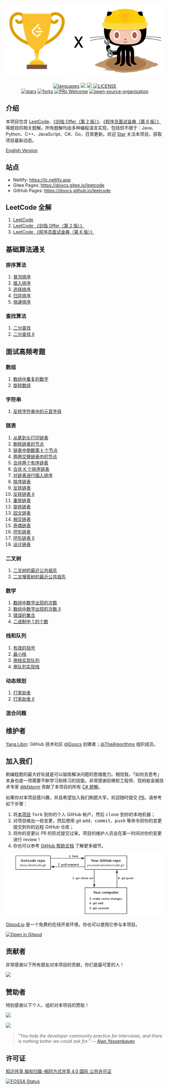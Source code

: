 <p align="center">
  <a href="https://github.com/doocs/leetcode"><img src="./images/leetcode-doocs.png" alt="LeetCode-GitHub-Doocs"></a>
</p>

<p align="center">
  <a href="https://github.com/doocs/leetcode"><img src="https://badgen.net/badge/langs/Java,Python,C++,JavaScript,Go,.../green?list=1" alt="languages"></a>
  <a href="https://opencollective.com/doocs-leetcode/backers/badge.svg" alt="backers on Open Collective"><img src="https://opencollective.com/doocs-leetcode/backers/badge.svg" /></a> 
  <a href="https://opencollective.com/doocs-leetcode/sponsors/badge.svg" alt="Sponsors on Open Collective"><img src="https://opencollective.com/doocs-leetcode/sponsors/badge.svg" /></a>
  <a href="https://github.com/doocs/leetcode/blob/main/LICENSE"><img src="https://badgen.net/github/license/doocs/leetcode?color=green" alt="LICENSE"></a><br>
  <a href="https://github.com/doocs/leetcode/stargazers"><img src="https://badgen.net/github/stars/doocs/leetcode" alt="stars"></a>
  <a href="https://github.com/doocs/leetcode/network/members"><img src="https://badgen.net/github/forks/doocs/leetcode" alt="forks"></a>
  <a href="http://makeapullrequest.com"><img src="https://badgen.net/badge/PRs/welcome/cyan" alt="PRs Welcome"></a>
  <a href="https://doocs.github.io/#/?id=how-to-join"><img src="https://badgen.net/badge/organization/join%20us/cyan" alt="open-source-organization"></a>
</p>

## 介绍

本项目包含 [LeetCode](https://leetcode-cn.com/problemset/all/)、[《剑指 Offer（第 2 版）》](https://leetcode-cn.com/problemset/lcof/)、[《程序员面试金典（第 6 版）》](https://leetcode-cn.com/problemset/lcci/)等题目的相关题解。所有题解均由多种编程语言实现，包括但不限于：Java、Python、C++、JavaScript、C#、Go，日常更新。欢迎 [Star](https://github.com/doocs/leetcode) 关注本项目，获取项目最新动态。

[English Version](/README_EN.md)

## 站点

- Netlify: https://lc.netlify.app
- Gitee Pages: https://doocs.gitee.io/leetcode
- GitHub Pages: https://doocs.github.io/leetcode

## LeetCode 全解

1. [LeetCode](/solution/README.md)
1. [LeetCode 《剑指 Offer（第 2 版）》](/lcof/README.md)
1. [LeetCode 《程序员面试金典（第 6 版）》](/lcci/README.md)

## 基础算法通关

### 排序算法

1. [冒泡排序](/basic/sorting/BubbleSort/README.md)
1. [插入排序](/basic/sorting/InsertionSort/README.md)
1. [选择排序](/basic/sorting/SelectionSort/README.md)
1. [归并排序](/basic/sorting/MergeSort/README.md)
1. [快速排序](/basic/sorting/QuickSort/README.md)

### 查找算法

1. [二分查找](/basic/searching/BinarySearch/README.md)
1. [二分查找 II](/basic/searching/BinarySearch-II/README.md)

## 面试高频考题

### 数组

1. [数组中重复的数字](/lcof/面试题03.%20数组中重复的数字/README.md)
1. [旋转数组](/solution/0100-0199/0189.Rotate%20Array/README.md)

### 字符串

1. [反转字符串中的元音字母](/solution/0300-0399/0345.Reverse%20Vowels%20of%20a%20String/README.md)

### 链表

1. [从尾到头打印链表](/lcof/面试题06.%20从尾到头打印链表/README.md)
1. [删除链表的节点](/lcof/面试题18.%20删除链表的节点/README.md)
1. [链表中倒数第 k 个节点](/lcci/02.02.Kth%20Node%20From%20End%20of%20List/README.md)
1. [两两交换链表中的节点](/solution/0000-0099/0024.Swap%20Nodes%20in%20Pairs/README.md)
1. [合并两个有序链表](/solution/0000-0099/0021.Merge%20Two%20Sorted%20Lists/README.md)
1. [合并 K 个排序链表](/solution/0000-0099/0023.Merge%20k%20Sorted%20Lists/README.md)
1. [对链表进行插入排序](/solution/0100-0199/0147.Insertion%20Sort%20List/README.md)
1. [排序链表](/solution/0100-0199/0148.Sort%20List/README.md)
1. [反转链表](/solution/0200-0299/0206.Reverse%20Linked%20List/README.md)
1. [反转链表 II](/solution/0000-0099/0092.Reverse%20Linked%20List%20II/README.md)
1. [重排链表](/solution/0100-0199/0143.Reorder%20List/README.md)
1. [旋转链表](/solution/0000-0099/0061.Rotate%20List/README.md)
1. [回文链表](/solution/0200-0299/0234.Palindrome%20Linked%20List/README.md)
1. [相交链表](/solution/0100-0199/0160.Intersection%20of%20Two%20Linked%20Lists/README.md)
1. [奇偶链表](/solution/0300-0399/0328.Odd%20Even%20Linked%20List/README.md)
1. [环形链表](/solution/0100-0199/0141.Linked%20List%20Cycle/README.md)
1. [环形链表 II](/solution/0100-0199/0142.Linked%20List%20Cycle%20II/README.md)
1. [设计链表](/solution/0700-0799/0707.Design%20Linked%20List/README.md)

### 二叉树

1. [二叉树的最近公共祖先](/solution/0200-0299/0235.Lowest%20Common%20Ancestor%20of%20a%20Binary%20Search%20Tree/README.md)
1. [二叉搜索树的最近公共祖先](/solution/0200-0299/0236.Lowest%20Common%20Ancestor%20of%20a%20Binary%20Tree/README.md)

### 数学

1. [数组中数字出现的次数](/lcof/面试题56%20-%20I.%20数组中数字出现的次数/README.md)
1. [数组中数字出现的次数 II](/lcof/面试题56%20-%20II.%20数组中数字出现的次数%20II/README.md)
1. [错误的集合](/solution/0600-0699/0645.Set%20Mismatch/README.md)
1. [二进制中 1 的个数](/lcof/面试题15.%20二进制中1的个数/README.md)

### 栈和队列

1. [有效的括号](/solution/0000-0099/0020.Valid%20Parentheses/README.md)
1. [最小栈](/solution/0100-0199/0155.Min%20Stack/README.md)
1. [用栈实现队列](/solution/0200-0299/0232.Implement%20Queue%20using%20Stacks/README.md)
1. [用队列实现栈](/solution/0200-0299/0225.Implement%20Stack%20using%20Queues/README.md)

### 动态规划

1. [打家劫舍](/solution/0100-0199/0198.House%20Robber/README.md)
1. [打家劫舍 II](/solution/0200-0299/0213.House%20Robber%20II/README.md)

### 混合问题

## 维护者

[Yang Libin](https://github.com/yanglbme): GitHub 技术社区 [@Doocs](https://github.com/doocs) 创建者；[@TheAlgorithms](https://github.com/TheAlgorithms) 组织成员。

## 加入我们

刷编程题的最大好处就是可以锻炼解决问题的思维能力。相信我，「如何去思考」​ 本身也是一项需要不断学习和练习的技能。非常感谢前微软工程师、现蚂蚁金服技术专家 [@kfstorm](https://github.com/kfstorm) 贡献了本项目的所有 [C# 题解](https://github.com/doocs/leetcode/pull/245)。

如果你对本项目感兴趣，并且希望加入我们刷题大军，欢迎随时提交 [PR](https://github.com/doocs/leetcode/pulls)。请参考如下步骤：

1. 将[本项目](https://github.com/doocs/leetcode) <kbd>fork</kbd> 到你的个人 GitHub 帐户，然后 <kbd>clone</kbd> 到你的本地机器；
1. 对项目做出一些变更，然后使用 git <kbd>add</kbd>、<kbd>commit</kbd>、<kbd>push</kbd> 等命令将你的变更提交到你的远程 GitHub 仓库；
1. 将你的变更以 PR 的形式提交过来，项目的维护人员会在第一时间对你的变更进行 review！
1. 你也可以参考 [GitHub 帮助文档](https://help.github.com/cn) 了解更多细节。

<p align="center">
  <a href="https://github.com/doocs/leetcode"><img src="./images/how-to-contribute.png" alt="how-to-contribute"></a>
</p>

[Gitpod.io](https://www.gitpod.io) 是一个免费的在线开发环境，你也可以使用它参与本项目。

[![Open in Gitpod](https://gitpod.io/button/open-in-gitpod.svg)](https://gitpod.io/#https://github.com/doocs/leetcode)

## 贡献者

非常感谢以下所有朋友对本项目的贡献，你们是最可爱的人！

<a href="https://opencollective.com/doocs-leetcode/contributors.svg?width=890&button=true" target="_blank"><img src="https://opencollective.com/doocs-leetcode/contributors.svg?width=890&button=false" /></a>

## 赞助者

特别感谢以下个人、组织对本项目的赞助！

<a href="https://opencollective.com/doocs-leetcode/backers.svg?width=890" target="_blank"><img src="https://opencollective.com/doocs-leetcode/backers.svg?width=890"></a>

<a href="https://opencollective.com/doocs-leetcode/sponsors.svg?width=890" target="_blank"><img src="https://opencollective.com/doocs-leetcode/sponsors.svg?width=890"></a>

> "_You help the developer community practice for interviews, and there is nothing better we could ask for._" -- [Alan Yessenbayev](https://opencollective.com/alan-yessenbayev)

## 许可证

<a rel="license" href="http://creativecommons.org/licenses/by-sa/4.0/">知识共享 版权归属-相同方式共享 4.0 国际 公共许可证</a>

[![FOSSA Status](https://app.fossa.com/api/projects/git%2Bgithub.com%2Fdoocs%2Fleetcode.svg?type=large)](https://app.fossa.com/projects/git%2Bgithub.com%2Fdoocs%2Fleetcode?ref=badge_large)
